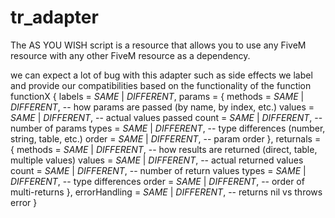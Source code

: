 # tr_adapter

The AS YOU WISH script is a resource that allows you to use any FiveM resource with any other FiveM resource as a dependency. 

we can expect a lot of bug with this adapter such as side effects
we label and provide our compatibilities based on the functionality of the function
functionX {
  labels = _SAME_ | _DIFFERENT_,
  params = {
    methods = _SAME_ | _DIFFERENT_,   -- how params are passed (by name, by index, etc.)
    values  = _SAME_ | _DIFFERENT_,   -- actual values passed
    count   = _SAME_ | _DIFFERENT_,   -- number of params
    types   = _SAME_ | _DIFFERENT_,   -- type differences (number, string, table, etc.)
    order   = _SAME_ | _DIFFERENT_,   -- param order
  },
  returnals = {
    methods = _SAME_ | _DIFFERENT_,   -- how results are returned (direct, table, multiple values)
    values  = _SAME_ | _DIFFERENT_,   -- actual returned values
    count   = _SAME_ | _DIFFERENT_,   -- number of return values
    types   = _SAME_ | _DIFFERENT_,   -- type differences
    order   = _SAME_ | _DIFFERENT_,   -- order of multi-returns
  },
  errorHandling = _SAME_ | _DIFFERENT_, -- returns nil vs throws error
}
